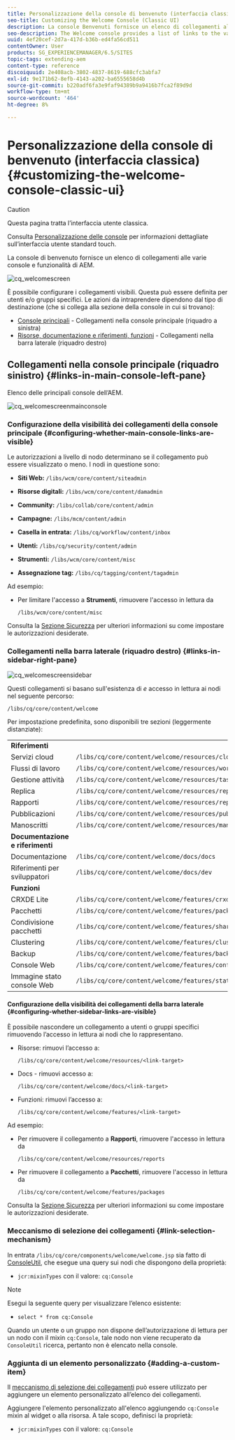 ```yaml
---
title: Personalizzazione della console di benvenuto (interfaccia classica)
seo-title: Customizing the Welcome Console (Classic UI)
description: La console Benvenuti fornisce un elenco di collegamenti alle varie console e funzionalità dell’AEM
seo-description: The Welcome console provides a list of links to the various consoles and functionality within AEM
uuid: 4ef20cef-2d7a-417d-b36b-ed4fa56cd511
contentOwner: User
products: SG_EXPERIENCEMANAGER/6.5/SITES
topic-tags: extending-aem
content-type: reference
discoiquuid: 2e408acb-3802-4837-8619-688cfc3abfa7
exl-id: 9e171b62-8efb-4143-a202-ba6555658d4b
source-git-commit: b220adf6fa3e9faf94389b9a9416b7fca2f89d9d
workflow-type: tm+mt
source-wordcount: '464'
ht-degree: 8%

---
```


# Personalizzazione della console di benvenuto (interfaccia classica){#customizing-the-welcome-console-classic-ui}

>[!CAUTION]
>
>Questa pagina tratta l’interfaccia utente classica.
>
>Consulta [Personalizzazione delle console](/help/sites-developing/customizing-consoles-touch.md) per informazioni dettagliate sull’interfaccia utente standard touch.

La console di benvenuto fornisce un elenco di collegamenti alle varie console e funzionalità di AEM.

![cq_welcomescreen](assets/cq_welcomescreen.png)

È possibile configurare i collegamenti visibili. Questa può essere definita per utenti e/o gruppi specifici. Le azioni da intraprendere dipendono dal tipo di destinazione (che si collega alla sezione della console in cui si trovano):

* [Console principali](#links-in-main-console-left-pane) - Collegamenti nella console principale (riquadro a sinistra)
* [Risorse, documentazione e riferimenti, funzioni](#links-in-sidebar-right-pane) - Collegamenti nella barra laterale (riquadro destro)

## Collegamenti nella console principale (riquadro sinistro) {#links-in-main-console-left-pane}

Elenco delle principali console dell’AEM.

![cq_welcomescreenmainconsole](assets/cq_welcomescreenmainconsole.png)

### Configurazione della visibilità dei collegamenti della console principale {#configuring-whether-main-console-links-are-visible}

Le autorizzazioni a livello di nodo determinano se il collegamento può essere visualizzato o meno. I nodi in questione sono:

* **Siti Web:** `/libs/wcm/core/content/siteadmin`

* **Risorse digitali:** `/libs/wcm/core/content/damadmin`

* **Community:** `/libs/collab/core/content/admin`

* **Campagne:** `/libs/mcm/content/admin`

* **Casella in entrata:** `/libs/cq/workflow/content/inbox`

* **Utenti:** `/libs/cq/security/content/admin`

* **Strumenti:** `/libs/wcm/core/content/misc`

* **Assegnazione tag:** `/libs/cq/tagging/content/tagadmin`

Ad esempio:

* Per limitare l&#39;accesso a **Strumenti**, rimuovere l&#39;accesso in lettura da

   `/libs/wcm/core/content/misc`

Consulta la [Sezione Sicurezza](/help/sites-administering/security.md) per ulteriori informazioni su come impostare le autorizzazioni desiderate.

### Collegamenti nella barra laterale (riquadro destro) {#links-in-sidebar-right-pane}

![cq_welcomescreensidebar](assets/cq_welcomescreensidebar.png)

Questi collegamenti si basano sull&#39;esistenza di *e* accesso in lettura ai nodi nel seguente percorso:

`/libs/cq/core/content/welcome`

Per impostazione predefinita, sono disponibili tre sezioni (leggermente distanziate):

<table>
 <tbody>
  <tr>
   <td><strong>Riferimenti</strong></td>
   <td> </td>
  </tr>
  <tr>
   <td> Servizi cloud</td>
   <td><code>/libs/cq/core/content/welcome/resources/cloudservices</code></td>
  </tr>
  <tr>
   <td> Flussi di lavoro</td>
   <td><code>/libs/cq/core/content/welcome/resources/workflows</code></td>
  </tr>
  <tr>
   <td> Gestione attività</td>
   <td><code>/libs/cq/core/content/welcome/resources/taskmanager</code></td>
  </tr>
  <tr>
   <td> Replica</td>
   <td><code>/libs/cq/core/content/welcome/resources/replication</code></td>
  </tr>
  <tr>
   <td> Rapporti</td>
   <td><code>/libs/cq/core/content/welcome/resources/reports</code></td>
  </tr>
  <tr>
   <td> Pubblicazioni</td>
   <td><code>/libs/cq/core/content/welcome/resources/publishingadmin</code></td>
  </tr>
  <tr>
   <td> Manoscritti</td>
   <td><code>/libs/cq/core/content/welcome/resources/manuscriptsadmin</code></td>
  </tr>
  <tr>
   <td><strong>Documentazione e riferimenti</strong></td>
   <td> </td>
  </tr>
  <tr>
   <td> Documentazione</td>
   <td><code>/libs/cq/core/content/welcome/docs/docs</code></td>
  </tr>
  <tr>
   <td> Riferimenti per sviluppatori</td>
   <td><code>/libs/cq/core/content/welcome/docs/dev</code></td>
  </tr>
  <tr>
   <td><strong>Funzioni</strong></td>
   <td> </td>
  </tr>
  <tr>
   <td> CRXDE Lite</td>
   <td><code>/libs/cq/core/content/welcome/features/crxde</code></td>
  </tr>
  <tr>
   <td> Pacchetti</td>
   <td><code>/libs/cq/core/content/welcome/features/packages</code></td>
  </tr>
  <tr>
   <td> Condivisione pacchetti</td>
   <td><code>/libs/cq/core/content/welcome/features/share</code></td>
  </tr>
  <tr>
   <td> Clustering</td>
   <td><code>/libs/cq/core/content/welcome/features/cluster</code></td>
  </tr>
  <tr>
   <td> Backup</td>
   <td><code>/libs/cq/core/content/welcome/features/backup</code></td>
  </tr>
  <tr>
   <td> Console Web<br /> </td>
   <td><code>/libs/cq/core/content/welcome/features/config</code></td>
  </tr>
  <tr>
   <td> Immagine stato console Web<br /> </td>
   <td><code>/libs/cq/core/content/welcome/features/statusdump</code></td>
  </tr>
 </tbody>
</table>

#### Configurazione della visibilità dei collegamenti della barra laterale {#configuring-whether-sidebar-links-are-visible}

È possibile nascondere un collegamento a utenti o gruppi specifici rimuovendo l’accesso in lettura ai nodi che lo rappresentano.

* Risorse: rimuovi l’accesso a:

   `/libs/cq/core/content/welcome/resources/<link-target>`

* Docs - rimuovi accesso a:

   `/libs/cq/core/content/welcome/docs/<link-target>`

* Funzioni: rimuovi l’accesso a:

   `/libs/cq/core/content/welcome/features/<link-target>`

Ad esempio:

* Per rimuovere il collegamento a **Rapporti**, rimuovere l&#39;accesso in lettura da

   `/libs/cq/core/content/welcome/resources/reports`

* Per rimuovere il collegamento a **Pacchetti**, rimuovere l&#39;accesso in lettura da

   `/libs/cq/core/content/welcome/features/packages`

Consulta la [Sezione Sicurezza](/help/sites-administering/security.md) per ulteriori informazioni su come impostare le autorizzazioni desiderate.

### Meccanismo di selezione dei collegamenti {#link-selection-mechanism}

In entrata `/libs/cq/core/components/welcome/welcome.jsp` sia fatto di [ConsoleUtil](https://helpx.adobe.com/experience-manager/6-5/sites/developing/using/reference-materials/javadoc/com/day/cq/commons/ConsoleUtil.html), che esegue una query sui nodi che dispongono della proprietà:

* `jcr:mixinTypes` con il valore: `cq:Console`

>[!NOTE]
>
>Esegui la seguente query per visualizzare l’elenco esistente:
>
>* `select * from cq:Console`
>


Quando un utente o un gruppo non dispone dell’autorizzazione di lettura per un nodo con il mixin `cq:Console`, tale nodo non viene recuperato da `ConsoleUtil` ricerca, pertanto non è elencato nella console.

### Aggiunta di un elemento personalizzato {#adding-a-custom-item}

Il [meccanismo di selezione dei collegamenti](#link-selection-mechanism) può essere utilizzato per aggiungere un elemento personalizzato all’elenco dei collegamenti.

Aggiungere l&#39;elemento personalizzato all&#39;elenco aggiungendo `cq:Console` mixin al widget o alla risorsa. A tale scopo, definisci la proprietà:

* `jcr:mixinTypes` con il valore: `cq:Console`
